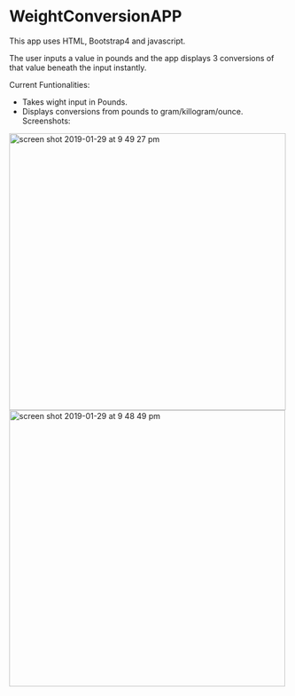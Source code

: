 # WeightConversionAPP
This app uses HTML, Bootstrap4 and javascript.

The user inputs a value in pounds and the app displays 3 conversions of that value beneath the input instantly.

Current Funtionalities: 
- Takes wight input in Pounds.
- Displays conversions from pounds to gram/killogram/ounce.
Screenshots:

<img width="499" alt="screen shot 2019-01-29 at 9 49 27 pm" src="https://user-images.githubusercontent.com/44656583/51965546-be30d180-241e-11e9-85f8-3079ab213fb6.png">

<img width="498" alt="screen shot 2019-01-29 at 9 48 49 pm" src="https://user-images.githubusercontent.com/44656583/51965490-95a8d780-241e-11e9-87bd-245636df1cce.png">



